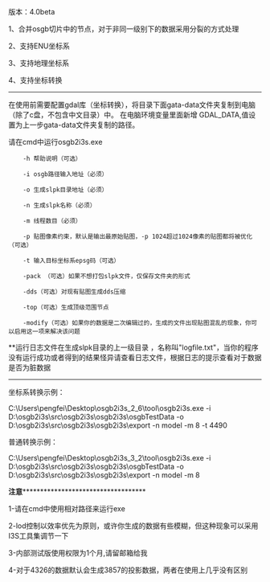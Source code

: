 版本：4.0beta

1、合并osgb切片中的节点，对于非同一级别下的数据采用分裂的方式处理

2、支持ENU坐标系

3、支持地理坐标系

4、支持坐标转换

-----------------------------------------------------------------------------

在使用前需要配置gdal库（坐标转换），将目录下面gata-data文件夹复制到电脑（除了c盘，不包含中文目录）中。
在电脑环境变量里面新增 GDAL_DATA,值设置为上一步gata-data文件夹复制的路径。

请在cmd中运行osgb2i3s.exe

        -h 帮助说明（可选）
        
        -i osgb路径输入地址（必须）
        
        -o 生成slpk目录地址（必须）
        
        -n 生成slpk名称（必须）
        
        -m 线程数目（必须）
        
        -p 贴图像素约束，默认是输出最原始贴图，-p 1024超过1024像素的贴图都将被优化（可选）
        
        -t 输入目标坐标系epsg码（可选）
        
        -pack （可选）如果不想打包slpk文件，仅保存文件夹的形式
        
        -dds（可选）对现有贴图生成dds压缩
        
        -top（可选）生成顶级范围节点
        
        -modify（可选）如果你的数据是二次编辑过的，生成的文件出现贴图混乱的现象，你可以启用这一项来解决该问题

**运行日志文件在生成slpk目录的上一级目录 ，名称叫"logfile.txt"，当你的程序没有运行成功或者得到的结果怪异请查看日志文件，根据日志的提示查看对于数据是否为脏数据

-----------------------------------------------------------------------------

坐标系转换示例：

C:\Users\pengfei\Desktop\osgb2i3s_2_6\tool\osgb2i3s.exe -i D:\osgb2i3s\src\osgb2i3s\osgb2i3s\osgbTestData -o D:\osgb2i3s\src\osgb2i3s\osgb2i3s\export -n model -m 8 -t 4490

普通转换示例：

C:\Users\pengfei\Desktop\osgb2i3s_3_2\tool\osgb2i3s.exe -i D:\osgb2i3s\src\osgb2i3s\osgb2i3s\osgbTestData -o D:\osgb2i3s\src\osgb2i3s\osgb2i3s\export -n model -m 8

****************************************************************注意***************************************************************************************************

1-请在cmd中使用相对路径来运行exe

2-lod控制以效率优先为原则，或许你生成的数据有些模糊，但这种现象可以采用I3S工具集调节一下

3-内部测试版使用权限为1个月,请留邮箱给我

4-对于4326的数据默认会生成3857的投影数据，两者在使用上几乎没有区别

